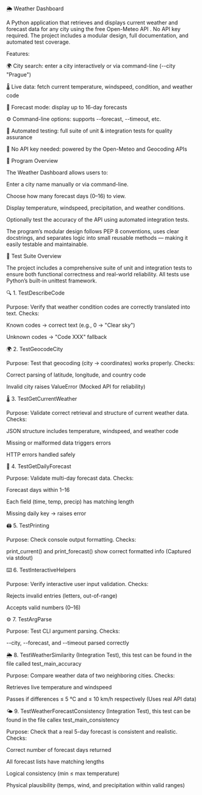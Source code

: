 🌦️ Weather Dashboard

A Python application that retrieves and displays current weather and forecast data for any city using the free Open-Meteo API
.
No API key required. The project includes a modular design, full documentation, and automated test coverage.

Features:

🌍 City search: enter a city interactively or via command-line (--city "Prague")

🌡️ Live data: fetch current temperature, windspeed, condition, and weather code

📅 Forecast mode: display up to 16-day forecasts

⚙️ Command-line options: supports --forecast, --timeout, etc.

🧪 Automated testing: full suite of unit & integration tests for quality assurance

🧰 No API key needed: powered by the Open-Meteo and Geocoding APIs



🧠 Program Overview

The Weather Dashboard allows users to:

Enter a city name manually or via command-line.

Choose how many forecast days (0–16) to view.

Display temperature, windspeed, precipitation, and weather conditions.

Optionally test the accuracy of the API using automated integration tests.

The program’s modular design follows PEP 8 conventions, uses clear docstrings, and separates logic into small reusable methods — making it easily testable and maintainable.

🧪 Test Suite Overview

The project includes a comprehensive suite of unit and integration tests to ensure both functional correctness and real-world reliability.
All tests use Python’s built-in unittest framework.

🔍 1. TestDescribeCode

Purpose: Verify that weather condition codes are correctly translated into text.
Checks:

Known codes → correct text (e.g., 0 → "Clear sky")

Unknown codes → "Code XXX" fallback

🌍 2. TestGeocodeCity

Purpose: Test that geocoding (city → coordinates) works properly.
Checks:

Correct parsing of latitude, longitude, and country code

Invalid city raises ValueError
(Mocked API for reliability)

🌡️ 3. TestGetCurrentWeather

Purpose: Validate correct retrieval and structure of current weather data.
Checks:

JSON structure includes temperature, windspeed, and weather code

Missing or malformed data triggers errors

HTTP errors handled safely

📅 4. TestGetDailyForecast

Purpose: Validate multi-day forecast data.
Checks:

Forecast days within 1–16

Each field (time, temp, precip) has matching length

Missing daily key → raises error

🖨️ 5. TestPrinting

Purpose: Check console output formatting.
Checks:

print_current() and print_forecast() show correct formatted info
(Captured via stdout)

⌨️ 6. TestInteractiveHelpers

Purpose: Verify interactive user input validation.
Checks:

Rejects invalid entries (letters, out-of-range)

Accepts valid numbers (0–16)

⚙️ 7. TestArgParse

Purpose: Test CLI argument parsing.
Checks:

--city, --forecast, and --timeout parsed correctly

🌦️ 8. TestWeatherSimilarity (Integration Test), this test can be found in the file called test_main_accuracy

Purpose: Compare weather data of two neighboring cities.
Checks:

Retrieves live temperature and windspeed

Passes if differences ≤ 5 °C and ≤ 10 km/h respectively
(Uses real API data)

🌤️ 9. TestWeatherForecastConsistency (Integration Test), this test can be found in the file callex test_main_consistency

Purpose: Check that a real 5-day forecast is consistent and realistic.
Checks:

Correct number of forecast days returned

All forecast lists have matching lengths

Logical consistency (min ≤ max temperature)

Physical plausibility (temps, wind, and precipitation within valid ranges)
